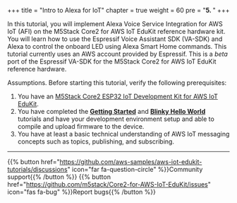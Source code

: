 +++
title = "Intro to Alexa for IoT"
chapter = true
weight = 60
pre = "<b>5. </b>"
+++

In this tutorial, you will implement Alexa Voice Service Integration for AWS IoT (AFI) on the M5Stack Core2 for AWS IoT EduKit reference hardware kit. You will learn how to use the Espressif Voice Assistant SDK (VA-SDK) and Alexa to control the onboard LED using Alexa Smart Home commands. This tutorial currently uses an AWS account provided by Espressif. This is a *beta* port of the Espressif VA-SDK for the M5Stack Core2 for AWS IoT EduKit reference hardware.

Assumptions. Before starting this tutorial, verify the following prerequisites:

1. You have an [M5Stack Core2 ESP32 IoT Development Kit for AWS IoT EduKit](https://www.amazon.com/dp/B08VGRZYJR/).
2. You have completed the [**Getting Started**](/en/getting-started.html) and [**Blinky Hello World**](/en/blinky-hello-world.html) tutorials and have your development environment setup and able to compile and upload firmware to the device.
3. You have at least a basic technical understanding of AWS IoT messaging concepts such as topics, publishing, and subscribing.

---
{{% button href="https://github.com/aws-samples/aws-iot-edukit-tutorials/discussions" icon="far fa-question-circle" %}}Community support{{% /button %}} {{% button href="https://github.com/m5stack/Core2-for-AWS-IoT-EduKit/issues" icon="fas fa-bug" %}}Report bugs{{% /button %}}